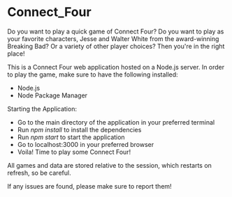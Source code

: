 # Connect_Four

Do you want to play a quick game of Connect Four? 
Do you want to play as your favorite characters, Jesse and Walter White from the award-winning Breaking Bad? Or a variety of other player choices?
Then you're in the right place!

This is a Connect Four web application hosted on a Node.js server.
In order to play the game, make sure to have the following installed:
  - Node.js
  - Node Package Manager

Starting the Application:
  - Go to the main directory of the application in your preferred terminal
  - Run *npm install* to install the dependencies
  - Run *npm start* to start the application
  - Go to localhost:3000 in your preferred browser
  - Voila! Time to play some Connect Four!

All games and data are stored relative to the session, which restarts on refresh, so be careful.

If any issues are found, please make sure to report them!
